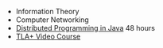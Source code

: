 - Information Theory
- Computer Networking
- [Distributed Programming in Java](https://www.coursera.org/learn/distributed-programming-in-java) 48 hours
- [TLA+ Video Course](https://lamport.azurewebsites.net/video/videos.html)